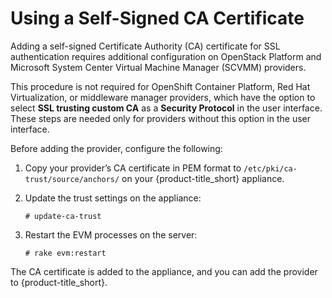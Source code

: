 # Using a Self-Signed CA Certificate

Adding a self-signed Certificate Authority (CA) certificate for SSL
authentication requires additional configuration on OpenStack Platform
and Microsoft System Center Virtual Machine Manager (SCVMM) providers.

<div class="note">

This procedure is not required for OpenShift Container Platform, Red Hat
Virtualization, or middleware manager providers, which have the option
to select **SSL trusting custom CA** as a **Security Protocol** in the
user interface. These steps are needed only for providers without this
option in the user interface.

</div>

Before adding the provider, configure the following:

1.  Copy your provider’s CA certificate in PEM format to
    `/etc/pki/ca-trust/source/anchors/` on your {product-title\_short}
    appliance.

2.  Update the trust settings on the appliance:
    
        # update-ca-trust

3.  Restart the EVM processes on the server:
    
        # rake evm:restart

The CA certificate is added to the appliance, and you can add the
provider to {product-title\_short}.
